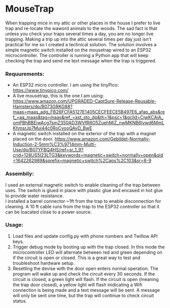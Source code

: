 # MouseTrap
When trapping mice in my attic or other places in the house I prefer to live trap and re-locate the waword animals to the woods.  The sad fact is that unless you check your traps several times a day, you are no longer live trapping.  Making a trip up into the attic several times per day just isn't practical for me so I created a technical solution.  The solution involves a simple magnetic switch installed on the mousetrap wired to an ESP32 microcontroller.  The controller is running a Python app that will keep checking the trap and send me text message when the trap is triggered.  

### Requurements:
- An ESP32 micro controller.  I am using the tinyPico: https://www.tinypico.com/
- A live mousetrap, this is the one I am using: https://www.amazon.com/UPGRADED-CaptSure-Release-Reusable-Hamsters/dp/B073GRKG88?maas=maas_adg_FB26FCFA5127E1405CECFEECE5B497E6_afap_abs&ref_=aa_maas&tag=maas&ref_=ast_sto_dp&th=1&psc=1&gclid=CjwKCAiA_omPBhBBEiwAcg7smZ350AD3WVfR6O5ZuehMiZ_nwMKNB6lywd6MmLKhmsrJp7Mui44c0RoCvooQAvD_BwE
- A magnetic switch installed on the exterior of the trap with a magnet placed on the door.  https://www.amazon.com/Gebildet-Normally-Induction-2-5mm%C3%9714mm-Multi-Use/dp/B07YFBQ4HS/ref=sr_1_9?crid=128US5I23LTG3&keywords=magnetic+switch+normally+open&qid=1642262989&sprefix=magnetic+switch%2Caps%2C103&sr=8-9

### Assembily:
I used an external magnetic switch to enable cleaning of the trap between uses.  The switch is glued in place with plastic glue and encased in hot glue to provide water resistance.  
I installed a barrel connector ~1ft from the trap to enable disconnection for cleaning.  A 10 ft cable runs from the trap to the ESP32 controller so that it can be loacated close to a power source.

### Usage:
1. Load files and update config.py with phone numbers and Twillow API keys.
2. Trigger debug mode by booting up with the trap closed.  In this mode the microcontroller LED will alternate between red and green depending on if the circuit is open or closed.  This is a great way to test and troubleshoot hardware setup.
3. Resetting the devise with the door open enters normal operation.  The program will wake up and check the circuit every 30 seconds.  If the circuit is closed, a green light will flash.  If the circuit is open (meaning the trap door closed), a yellow light will flash inidicating a Wifi connection is being made and a text message will be sent.  A message will only be sent one time, but the trap will continue to check circuit status.
